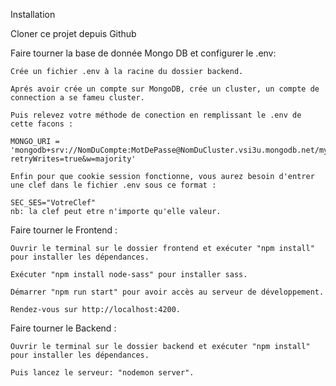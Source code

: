 Installation

Cloner ce projet depuis Github

Faire tourner la base de donnée Mongo DB et configurer le .env:

    Crée un fichier .env à la racine du dossier backend.

    Aprés avoir crée un compte sur MongoDB, crée un cluster, un compte de connection a se fameu cluster. 
    
    Puis relevez votre méthode de conection en remplissant le .env de cette facons :

    MONGO_URI = 'mongodb+srv://NomDuCompte:MotDePasse@NomDuCluster.vsi3u.mongodb.net/myFirstDatabase?retryWrites=true&w=majority'
    
    Enfin pour que cookie session fonctionne, vous aurez besoin d'entrer une clef dans le fichier .env sous ce format :

    SEC_SES="VotreClef"
    nb: la clef peut etre n'importe qu'elle valeur.

    
    
Faire tourner le Frontend :

    Ouvrir le terminal sur le dossier frontend et exécuter "npm install" pour installer les dépendances.
    
    Exécuter "npm install node-sass" pour installer sass.
    
    Démarrer "npm run start" pour avoir accès au serveur de développement.
    
    Rendez-vous sur http://localhost:4200.
    
Faire tourner le Backend :

    Ouvrir le terminal sur le dossier backend et exécuter "npm install" pour installer les dépendances.
    
    Puis lancez le serveur: "nodemon server".